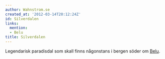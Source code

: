 ```yaml
---
author: Wahnstrom.se
created_at: '2012-03-14T20:12:24Z'
id: Silverdalen
links:
  mention:
  - Belu
title: Silverdalen
---
```


Legendarisk paradisdal som skall finns någonstans i bergen söder om [Belu].

  [Belu]: Belu